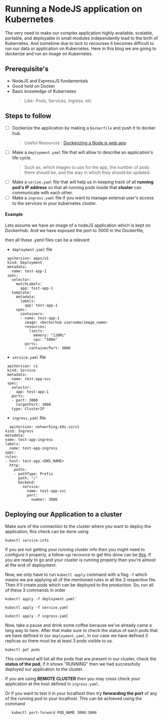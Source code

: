# Running a NodeJS application on Kubernetes
The very need to make our complex application highly available, scalable, portable, and deployable in small modules independently lead to the birth of Kubernetes. And sometime due to lack to recourses it becomes difficult to run our data or application on Kubernetes. Here in this blog we are going to dockerize and run an image on Kubernetes.

## Prerequisite's
- NodeJS and ExpressJS fundamentals
- Good hold on Docker
- Basic knowledge of Kubernetes
  > Like- Pods, Services, Ingress, etc

## Steps to follow 
- [ ] Dockerize the application by making a `Dockerfile` and push it to docker hub.
  > Useful Resources : [Dockerizing a Node.js web app](https://nodejs.org/en/docs/guides/nodejs-docker-webapp/)
- [ ] Make a `deployment.yaml` file that will allow to describe an application's life cycle. 
  > Such as, which images to use for the app, the number of pods there should be, and the way in which they should be updated.
- [ ] Make a `serive.yaml` file that will help us in keeping track of all **running pod's IP address** so that all running pods inside that **cluster** can communicate with each other.
- [ ] Make a `ingress.yaml` file if you want to manage external user's access to the services in your kubernetes cluster.

#### Example 
   Lets assume we have an image of a nodeJS application which is kept on DockerHub. And we have exposed the port to 3000 in the Dockerfile,
   
   then all these *.yaml* files can be a relevant 
   
-   `deployment.yaml` file
   
   ```
    apiVersion: apps/v1
    kind: Deployment
    metadata:
      name: test-app-1
    spec:
      selector:
        matchLabels:
          app: test-app-1
      template:
        metadata:
          labels:
            app: test-app-1
        spec:
          containers:
          - name: test-app-1
            image: <Dockerhub username/image_name>
            resources:
              limits:
                memory: "128Mi"
                cpu: "500m"
            ports:
            - containerPort: 3000
  ```
  
-   `service.yaml` file
   
   ```
    apiVersion: v1
    kind: Service
    metadata:
      name: test-app-svc
    spec:
      selector:
        app: test-app-1
      ports:
      - port: 3000
        targetPort: 3000
      type: ClusterIP  
  ```
  
 -  `ingress.yaml` file
 
  ```
    apiVersion: networking.k8s.io/v1
kind: Ingress
metadata:
  name: test-app-ingress
  labels:
    name: test-app-ingress
spec:
  rules:
  - host: test-app.<DNS_NAME>
    http:
      paths:
      - pathType: Prefix
        path: "/"
        backend:
          service:
            name: test-app-svc
            port: 
              number: 3000
```
 
## Deploying our Application to a cluster
Make sure of the connection to the cluster where you want to deploy the application, this check can be done using 
```
kubectl service-info
```
If you are not getting your running cluster info then you might need to configure it properly, a follow-up recource to get this done can be [this](https://kubernetes.io/docs/tasks/access-application-cluster/access-cluster/).
If you are ready to go and your cluster is running properly then you're almost at the end of deployment. 

Now, we only have to run `kubectl apply` command with a flag `-f` which means we are applying all of the mentioned rules in all the 3 respective file. Then it'll create pods  which can be deployed to the production.
So, run all of these 3 commands in order 
```
kubectl apply -f deployment.yaml`
```
```
kubectl apply -f service.yaml
```
```
kubectl apply -f ingress.yaml
```

Now, take a pause and drink some coffee because we've already came a long way to here. After that make sure to check the status of each pods that we have defined in our `deployment.yaml`, In our case we have defined 3 replicas so there must be at least 3 pods visible to us.  
```
kubectl get pods
```
This command will list all the pods that are present in our cluster, check the **status of the pod**, if it shows "RUNNING" then we had successfully deployed our application to the cluster. 

If you are using **REMOTE CLUSTER** then you may cross check your application at the host defined in `ingress.yaml`.

Or if you want to test it in your localhost then try **forwarding the port** of any of the running pod to your localhost. This can be achieved using the command 
 ```
    kubectl port-forward POD_NAME 3000:3000
```          

